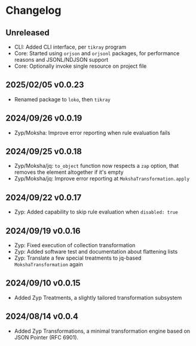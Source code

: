 # Changelog

## Unreleased
- CLI: Added CLI interface, per `tikray` program
- Core: Started using `orjson` and `orjsonl` packages, for performance
  reasons and JSONL/NDJSON support
- Core: Optionally invoke single resource on project file

## 2025/02/05 v0.0.23
- Renamed package to `loko`, then `tikray`

## 2024/09/26 v0.0.19
- Zyp/Moksha: Improve error reporting when rule evaluation fails

## 2024/09/25 v0.0.18
- Zyp/Moksha/jq: `to_object` function now respects a `zap` option, that
  removes the element altogether if it's empty
- Zyp/Moksha/jq: Improve error reporting at `MokshaTransformation.apply`

## 2024/09/22 v0.0.17
- Zyp: Added capability to skip rule evaluation when `disabled: true`

## 2024/09/19 v0.0.16
- Zyp: Fixed execution of collection transformation
- Zyp: Added software test and documentation about flattening lists
- Zyp: Translate a few special treatments to jq-based `MokshaTransformation` again

## 2024/09/10 v0.0.15
- Added Zyp Treatments, a slightly tailored transformation subsystem

## 2024/08/14 v0.0.4
- Added Zyp Transformations, a minimal transformation engine
  based on JSON Pointer (RFC 6901).
